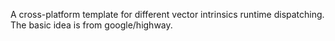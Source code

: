 A cross-platform template for different vector intrinsics runtime dispatching.
The basic idea is from google/highway.

